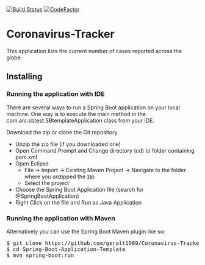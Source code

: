 [![Build Status](https://travis-ci.com/geralt1989/Coronavirus-Tracker.svg?branch=master)](https://travis-ci.com/geralt1989/Coronavirus-Tracker) [![CodeFactor](https://www.codefactor.io/repository/github/geralt1989/coronavirus-tracker/badge)](https://www.codefactor.io/repository/github/geralt1989/coronavirus-tracker)

# Coronavirus-Tracker
This application lists the current number of cases reported across the globe.

## Installing
### Running the application with IDE

There are several ways to run a Spring Boot application on your local machine. One way is to execute the main method in the com.arc.sbtest.SBtemplateApplication class from your IDE.

Download the zip or clone the Git repository.
- Unzip the zip file (if you downloaded one)
- Open Command Prompt and Change directory (cd) to folder containing pom.xml
- Open Eclipse
  - File -> Import -> Existing Maven Project -> Navigate to the folder where you unzipped the zip
  - Select the project
- Choose the Spring Boot Application file (search for @SpringBootApplication)
- Right Click on the file and Run as Java Application

### Running the application with Maven
Alternatively you can use the Spring Boot Maven plugin like so:
<pre>
$ git clone https://github.com/geralt1989/Coronavirus-Tracker.git
$ cd Spring-Boot-Application-Template
$ mvn spring-boot:run
</pre>
